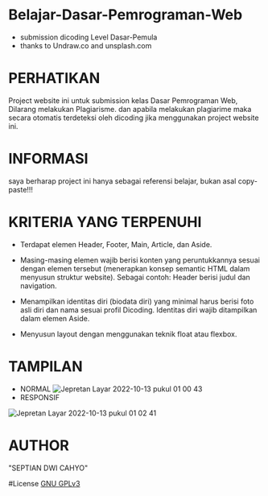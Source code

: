# Belajar-Dasar-Pemrograman-Web
+ submission dicoding Level Dasar-Pemula
+ thanks to Undraw.co and unsplash.com

# PERHATIKAN 
Project website ini untuk submission kelas Dasar Pemrograman Web, Dilarang melakukan Plagiarisme. dan apabila melakukan plagiarime maka secara otomatis terdeteksi oleh dicoding jika menggunakan project website ini.

# INFORMASI
saya berharap project ini hanya sebagai referensi belajar, bukan asal copy-paste!!!

# KRITERIA YANG TERPENUHI
- Terdapat elemen Header, Footer, Main, Article, dan Aside.

- Masing-masing elemen wajib berisi konten yang peruntukkannya sesuai dengan elemen tersebut (menerapkan konsep semantic HTML dalam menyusun struktur website).
Sebagai contoh: Header berisi judul dan navigation.

- Menampilkan identitas diri (biodata diri) yang minimal harus berisi foto asli diri dan nama sesuai profil Dicoding. Identitas diri wajib ditampilkan dalam elemen Aside.

- Menyusun layout dengan menggunakan teknik float atau flexbox.
 
 # TAMPILAN 
- NORMAL
 ![Jepretan Layar 2022-10-13 pukul 01 00 43](https://user-images.githubusercontent.com/112248603/195415148-75f3314f-64ef-43f4-9d3f-b4463b7e5f75.png)
- RESPONSIF
 
 ![Jepretan Layar 2022-10-13 pukul 01 02 41](https://user-images.githubusercontent.com/112248603/195415460-1dfcd12f-5156-4a93-bc4c-03b0eba85284.png)

 # AUTHOR
 "SEPTIAN DWI CAHYO"

#License
[GNU GPLv3](LICENSE.txt)
